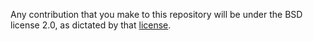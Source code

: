 Any contribution that you make to this repository will
be under the BSD license 2.0, as dictated by that
[license](https://opensource.org/licenses/BSD-3-Clause).